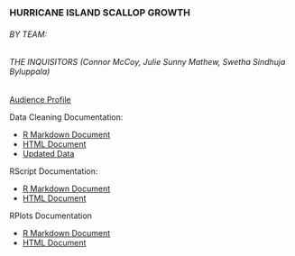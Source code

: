 ### HURRICANE ISLAND SCALLOP GROWTH 
###### BY TEAM:
###### THE INQUISITORS (Connor McCoy, Julie Sunny Mathew, Swetha Sindhuja Byluppala)

[Audience Profile](https://github.com/Julie789/Team3Inquisitors/blob/master/AudienceProfile/HISG_AudienceProfile.md)

Data Cleaning Documentation: 
 * [R Markdown Document](https://github.com/Julie789/Team3Inquisitors/blob/master/DataCleaning/HISG_DataCleaning.Rmd)
 * [HTML Document](https://github.com/Julie789/Team3Inquisitors/blob/master/DataCleaning/HISG_DataCleaning.html)
 * [Updated Data](https://github.com/Julie789/Team3Inquisitors/tree/master/DataCleaning/CleanedData)
 
 RScript Documentation:
  * [R Markdown Document](https://github.com/Julie789/Team3Inquisitors/blob/master/RScript/HISG_RScript.Rmd)
  * [HTML Document](https://github.com/Julie789/Team3Inquisitors/blob/master/RScript/HISG_RScript.html)
  
 RPlots Documentation
  * [R Markdown Document](https://github.com/Julie789/Team3Inquisitors/blob/master/RGraphs/HISG_RPlots.Rmd)
  * [HTML Document](https://github.com/Julie789/Team3Inquisitors/blob/master/RGraphs/HISG_RPlots.html)
